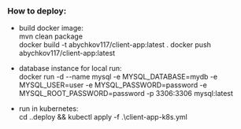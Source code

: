### How to deploy:

- build docker image:  
  mvn clean package  
  docker build -t abychkov117/client-app:latest .
  docker push abychkov117/client-app:latest


- database instance for local run:  
  docker run -d --name mysql -e MYSQL_DATABASE=mydb -e MYSQL_USER=user -e MYSQL_PASSWORD=password -e MYSQL_ROOT_PASSWORD=password -p 3306:3306 mysql:latest


- run in kubernetes:  
  cd .\.deploy && kubectl apply -f .\client-app-k8s.yml